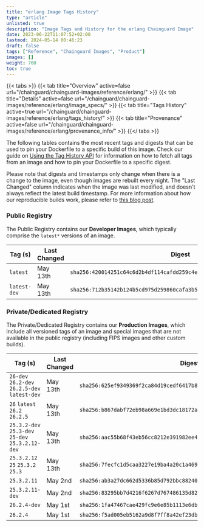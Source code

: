 ```yaml
---
title: "erlang Image Tags History"
type: "article"
unlisted: true
description: "Image Tags and History for the erlang Chainguard Image"
date: 2023-06-22T11:07:52+02:00
lastmod: 2024-05-14 00:46:23
draft: false
tags: ["Reference", "Chainguard Images", "Product"]
images: []
weight: 700
toc: true
---
```


{{< tabs >}}
{{< tab title="Overview" active=false url="/chainguard/chainguard-images/reference/erlang/" >}}
{{< tab title="Details" active=false url="/chainguard/chainguard-images/reference/erlang/image_specs/" >}}
{{< tab title="Tags History" active=true url="/chainguard/chainguard-images/reference/erlang/tags_history/" >}}
{{< tab title="Provenance" active=false url="/chainguard/chainguard-images/reference/erlang/provenance_info/" >}}
{{</ tabs >}}

The following tables contains the most recent tags and digests that can be used to pin your Dockerfile to a specific build of this image. Check our guide on [Using the Tag History API](/chainguard/chainguard-images/using-the-tag-history-api/) for information on how to fetch all tags from an image and how to pin your Dockerfile to a specific digest.

Please note that digests and timestamps only change when there is a change to the image, even though images are rebuilt every night. The "Last Changed" column indicates when the image was last modified, and doesn't always reflect the latest build timestamp. For more information about how our reproducible builds work, please refer to [this blog post](https://www.chainguard.dev/unchained/reproducing-chainguards-reproducible-image-builds).

### Public Registry
The Public Registry contains our **Developer Images**, which typically comprise the `latest*` versions of an image.

| Tag (s)       | Last Changed | Digest                                                                    |
|---------------|--------------|---------------------------------------------------------------------------|
|  `latest`     | May 13th     | `sha256:420014251c64c6d2b4df114cafdd259c4e6bbd2c861537f75b6275578f0de57f` |
|  `latest-dev` | May 13th     | `sha256:712b35142b124b5cd975d259860cafa3b57e5b1b47303a5ab7e2b02b298c51f2` |


### Private/Dedicated Registry
The Private/Dedicated Registry contains our **Production Images**, which include all versioned tags of an image and special images that are not available in the public registry (including FIPS images and other custom builds).

| Tag (s)                                           | Last Changed | Digest                                                                    |
|---------------------------------------------------|--------------|---------------------------------------------------------------------------|
|  `26-dev` `26.2-dev` `26.2.5-dev` `latest-dev`    | May 13th     | `sha256:625ef9349369f2ca84d19cedf6417b800ac15a9dbc236ce576df0573be8caabf` |
|  `26` `latest` `26.2` `26.2.5`                    | May 13th     | `sha256:b867dabf72eb98a669e1bd3dc18172ad73380dfddd825ed67af21a285b1b9e31` |
|  `25.3.2-dev` `25.3-dev` `25-dev` `25.3.2.12-dev` | May 13th     | `sha256:aac55b68f43eb56cc8212e391982ee44452d564b580d446ba42fd411ea4a5aa7` |
|  `25.3.2.12` `25` `25.3.2` `25.3`                 | May 13th     | `sha256:7fecfc1d5caa3227e19ba4a20c1a469c78e16b40c0bb517261a45f10b23ec622` |
|  `25.3.2.11`                                      | May 2nd      | `sha256:ab3a27dc662d5336b85d792bbc882401285528bff5ad844b9122e6586efbb403` |
|  `25.3.2.11-dev`                                  | May 2nd      | `sha256:83295bb7d4216f6267d767486135d825a8b5cfbf1e0155779b35d12f9aac1ef4` |
|  `26.2.4-dev`                                     | May 1st      | `sha256:1fa47467cae429fc9e6e85b1113e6db152f90b21d852df52cf2e12e8ae05c435` |
|  `26.2.4`                                         | May 1st      | `sha256:f5ad005eb5162a9d8f7ff8a42ef23db84becd03880b2daa69da529f820f5e7e9` |

